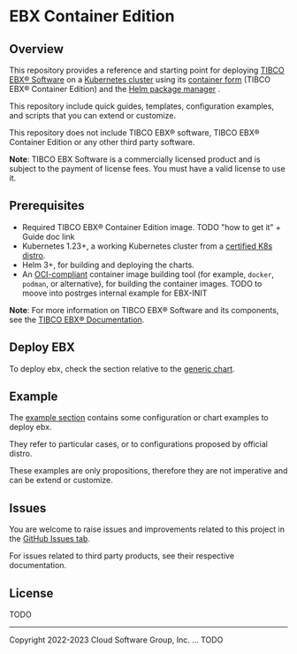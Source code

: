 # EBX Container Edition

## Overview

This repository provides a reference and starting point for deploying [TIBCO EBX® Software](https://www.tibco.com/products/tibco-ebx-software) 
on a [Kubernetes cluster](http://kubernetes.io/) using its [container form](https://www.docker.com/resources/what-container) 
(TIBCO EBX® Container Edition) and the [Helm package manager](https://helm.sh/) .

This repository include quick guides, templates, configuration examples, and scripts that you can extend or customize.

This repository does not include TIBCO EBX® software, TIBCO EBX® Container Edition or any other third party software.

**Note**: TIBCO EBX Software is a commercially licensed product and is subject to the payment of license fees.
You must have a valid license to use it.


## Prerequisites

- Required TIBCO EBX® Container Edition image. TODO "how to get it" + Guide doc link
- Kubernetes 1.23+, a working Kubernetes cluster from a [certified K8s distro](https://www.cncf.io/certification/software-conformance/).
- Helm 3+, for building and deploying the charts.
- An [OCI-compliant](https://opencontainers.org/) container image building tool (for example, `docker`, `podman`, or alternative), for building the container images. TODO to moove into postrges internal example for EBX-INIT

**Note**: For more information on TIBCO EBX® Software and its components, see the [TIBCO EBX® Documentation](https://docs.tibco.com/products/tibco-ebx).

## Deploy EBX

To deploy ebx, check the section relative to the 
[generic chart](https://github.com/tibco/ebx-container-edition/blob/main/helm/chart/README.md).

## Example 

The [example section](https://github.com/tibco/ebx-container-edition/blob/main/helm/examples/README.md) contains some configuration or chart examples to deploy ebx.

They refer to particular cases, or to configurations proposed by official distro.

These examples are only propositions, therefore they are not imperative and can be  extend or customize.

## Issues

You are welcome to raise issues and improvements related to this project in the [GitHub Issues tab](https://github.com/tibco/ebx-container-edition/issues).

For issues related to third party products, see their respective documentation.

## License

TODO

---

Copyright 2022-2023 Cloud Software Group, Inc.
... TODO 
